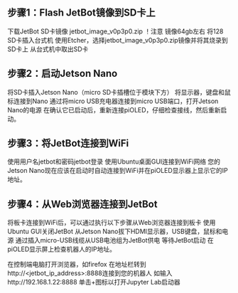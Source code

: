 ## 步骤1：Flash JetBot镜像到SD卡上

下载JetBot SD卡镜像 jetbot_image_v0p3p0.zip
！注意 镜像64gb左右
将128 SD卡插入台式机
使用Etcher，选择jetbot_image_v0p3p0.zip镜像并将其烧录到SD卡上
从台式机中取出SD卡

## 步骤2：启动Jetson Nano

将SD卡插入Jetson Nano（micro SD卡插槽位于模块下方）
将显示器，键盘和鼠标连接到Nano
通过将micro USB充电器连接到micro USB端口，打开Jetson Nano的电源
在确认它已启动后，重新连接piOLED，仔细检查接线，然后重新启动。

## 步骤3：将JetBot连接到WiFi

使用用户名jetbot和密码jetbot登录
使用Ubuntu桌面GUI连接到WiFi网络
您的Jetson Nano现在应该在启动时自动连接到WiFi并在piOLED显示器上显示它的IP地址。

## 步骤4：从Web浏览器连接到JetBot

将板卡连接到WiFi后，可以通过执行以下步骤从Web浏览器连接到板卡
使用Ubuntu GUI关闭JetBot
从Jetson Nano拔下HDMI显示器，USB键盘，鼠标和电源
通过插入micro-USB线缆从USB电池组为JetBot供电
等待JetBot启动
在piOLED显示屏上检查机器人的IP地址。

在控制端电脑打开浏览器，如firefox
在地址栏转到http://<jetbot_ip_address>:8888连接到您的机器人
如输入http://192.168.1.22:8888
单击+图标以打开Jupyter Lab启动器
